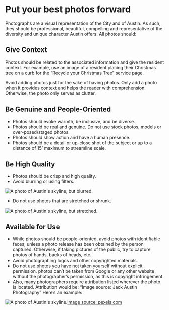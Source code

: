 # Put your best photos forward

Photographs are a visual representation of the City and of Austin. As such, they should be professional, beautiful, compelling and representative of the diversity and unique character Austin offers. All photos should:

## Give Context <a id="give-context"></a>

Photos should be related to the associated information and give the resident context. For example, use an image of a resident placing their Christmas tree on a curb for the “Recycle your Christmas Tree” service page.

Avoid adding photos just for the sake of having photos. Only add a photo when it provides context and helps the reader with comprehension. Otherwise, the photo only serves as clutter.

## Be Genuine and People-Oriented <a id="be-genuine-and-people-oriented"></a>

* Photos should evoke warmth, be inclusive, and be diverse.
* Photos should be real and genuine. Do not use stock photos, models or over-posed/staged photos.
* Photos should show action and have a human presence.
* Photos should be a detail or up-close shot of the subject or up to a distance of 15’ maximum to streamline scale.

## Be High Quality <a id="be-high-quality"></a>

* Photos should be crisp and high quality.
* Avoid blurring or using filters.

![A photo of Austin&apos;s skyline, but blurred.](https://cityofaustin.github.io/digital-services-style-guide/assets/img/bluraustin.jpg)

* Do not use photos that are stretched or shrunk.

![A photo of Austin&apos;s skyline, but stretched.](https://cityofaustin.github.io/digital-services-style-guide/assets/img/stretchedaustin.jpg)

## Available for Use <a id="available-for-use"></a>

* While photos should be people-oriented, avoid photos with identifiable faces, unless a photo release has been obtained by the person captured. Otherwise, if taking pictures of the public, try to capture photos of hands, backs of heads, etc.
* Avoid photographing logos and other copyrighted materials.
* Do not use photos you have not taken yourself without explicit permission. photos can’t be taken from Google or any other website without the photographer’s permission, as this is copyright infringement.
* Also, many photographers require attribution listed wherever the photo is located. Attribution would be: “Image source: Jack Austin Photography” Here’s an example:

![A photo of Austin&apos;s skyline.](https://cityofaustin.github.io/digital-services-style-guide/assets/img/austinskyline.jpeg)[Image source: pexels.com](https://www.pexels.com/photo/green-tree-macro-photography-668282/)

